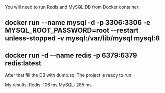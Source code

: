 You will need to run Redis and MySQL DB from Docker container:

docker run --name mysql -d -p 3306:3306 -e MYSQL_ROOT_PASSWORD=root --restart unless-stopped -v mysql:/var/lib/mysql mysql:8
----------------------------------------------------------------------------------------------------------------------------
docker run -d --name redis -p 6379:6379 redis:latest
----------------------------------------------------------------------------------------------------------------------------
After that fill the DB with dump.sql
The project is ready to run.

My results:
Redis:	106 ms
MySQL:	285 ms
